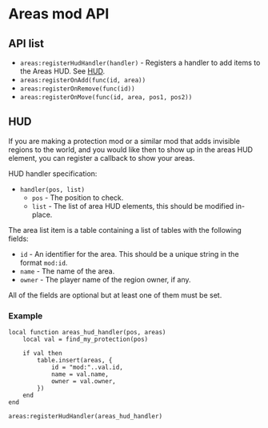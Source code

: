 Areas mod API
===

API list
---

 * `areas:registerHudHandler(handler)` - Registers a handler to add items to the Areas HUD.  See [HUD](#hud).
 * `areas:registerOnAdd(func(id, area))`
 * `areas:registerOnRemove(func(id))`
 * `areas:registerOnMove(func(id, area, pos1, pos2))`


HUD
---

If you are making a protection mod or a similar mod that adds invisible regions
to the world, and you would like then to show up in the areas HUD element, you
can register a callback to show your areas.

HUD handler specification:

 * `handler(pos, list)`
   * `pos` - The position to check.
   * `list` - The list of area HUD elements, this should be modified in-place.

The area list item is a table containing a list of tables with the following fields:

 * `id` - An identifier for the area. This should be a unique string in the format `mod:id`.
 * `name` - The name of the area.
 * `owner` - The player name of the region owner, if any.

All of the fields are optional but at least one of them must be set.

### Example

	local function areas_hud_handler(pos, areas)
		local val = find_my_protection(pos)

		if val then
			table.insert(areas, {
				id = "mod:"..val.id,
				name = val.name,
				owner = val.owner,
			})
		end
	end

	areas:registerHudHandler(areas_hud_handler)
